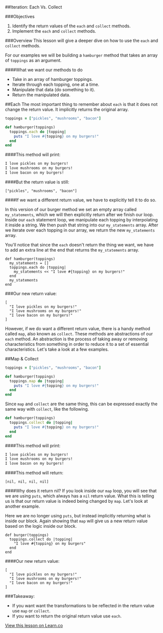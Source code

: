 ##Iteration: Each Vs. Collect


###Objectives
1. Identify the return values of the `each` and `collect` methods.
2. Implement the `each` and `collect` methods.

###Overview
This lesson will give a deeper dive on how to use the `each` and `collect` methods.


For our examples we will be building a `hamburger` method that takes an array of `toppings` as an argument.

####What we want our methods to do
- Take in an array of hamburger toppings.
- Iterate through each topping, one at a time.
- Manipulate that data (do something to it).
- Return the manipulated data.

##Each
The most important thing to remember about `each` is that it does not change the return value. It implicitly returns the original array.

```ruby
toppings = ["pickles", "mushrooms", "bacon"]

def hamburger(toppings)
  toppings.each do |topping|
    puts "I love #{topping} on my burgers!"
  end
end
```
####This method will print:

```ruby
I love pickles on my burgers!
I love mushrooms on my burgers!
I love bacon on my burgers!
```

####But the return value is still:

`["pickles", "mushrooms", "bacon"]`

####If we want a different return value, we have to explicitly tell it to do so.

In this version of our burger method we set an empty array called `my_statements`, which we will then explicitly return after we finish our loop.
Inside our `each` statement loop, we manipulate each topping by interpolating it inside a string. We then push that string into our `my_statements` array.
After we iterate over each topping in our array, we return the new `my_statements` array.

You'll notice that since the `each` doesn't return the thing we want, we have to add an extra line at the end that returns the `my_statements` array.

```
def hamburger(toppings)
  my_statements = []
  toppings.each do |topping|
    my_statements << "I love #{topping} on my burgers!"
  end
  my_statements
end
```
###Our new return value:
```
[
  "I love pickles on my burgers!"
  "I love mushrooms on my burgers!"  
  "I love bacon on my burgers!"
]
```
However, if we do want a different return value, there is a handy method called `map`, also known as `collect`. These methods are abstractions of our `each` method. An abstraction is the process of taking away or removing characteristics from something in order to reduce it to a set of essential characteristics. Let's take a look at a few examples.


##Map & Collect

```ruby
toppings = ["pickles", "mushrooms", "bacon"]

def hamburger(toppings)
  toppings.map do |topping|
    puts "I love #{topping} on my burgers!"
  end
end
```
Since `map` and `collect` are the same thing, this can be expressed exactly the same way with `collect`, like the following.

```ruby
def hamburger(toppings)
  toppings.collect do |topping|
    puts "I love #{topping} on my burgers!"
  end
end
```

####This method will print:
```ruby
I love pickles on my burgers!
I love mushrooms on my burgers!
I love bacon on my burgers!
```
####This method will return:

`[nil, nil, nil, nil]`

####Why does it return nil?
If you look inside our `map` loop, you will see that we are using `puts`, which always has a `nil` return value. What this is telling us is that our return value is indeed being changed by `map`. Let's look at another example.

Here we are no longer using `puts`, but instead implicitly returning what is inside our block. Again showing that `map` will give us a new return value based on the logic inside our block.

```
def burger(toppings)
  toppings.collect do |topping|
    "I love #{topping} on my burgers"
  end
end
```
####Our new return value:

```
[
  "I love pickles on my burgers!"
  "I love mushrooms on my burgers!"  
  "I love bacon on my burgers!"
]
```
###Takeaway:
- If you want want the transformations to be reflected in the return value use `map` or `collect`.
- If you want to return the original return value use `each`.

<a href='https://learn.co/lessons/each-vs-collect-readme' data-visibility='hidden'>View this lesson on Learn.co</a>
